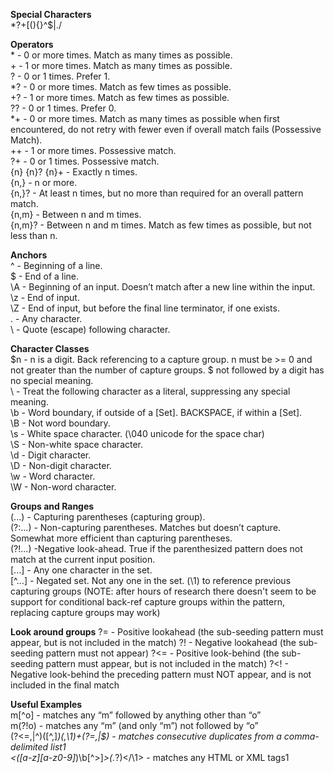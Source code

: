**Special Characters**   
*?+[(){}^$|\./

**Operators**  
\* - 0 or more times. Match as many times as possible.  
\+ - 1 or more times. Match as many times as possible.  
? - 0 or 1 times. Prefer 1.  
*? - 0 or more times. Match as few times as possible.  
+? - 1 or more times. Match as few times as possible.  
?? - 0 or 1 times. Prefer 0.  
*+ - 0 or more times. Match as many times as possible when first encountered, do not retry with fewer even if overall match fails (Possessive Match).  
++ - 1 or more times. Possessive match.  
?+ - 0 or 1 times. Possessive match.  
{n} {n}? {n}+ - Exactly n times.  
{n,} - n or more.  
{n,}? - At least n times, but no more than required for an overall pattern match.  
{n,m} - Between n and m times.  
{n,m}? - Between n and m times. Match as few times as possible, but not less than n.  

**Anchors**  
^ - Beginning of a line.  
$ - End of a line.  
\A - Beginning of an input. Doesn’t match after a new line within the input.  
\z - End of input.  
\Z - End of input, but before the final line terminator, if one exists.  
. - Any character.  
\ - Quote (escape) following character.  

**Character Classes**  
$n - n is a digit. Back referencing to a capture group. n must be >= 0 and not greater than the number of capture groups. $ not followed by a digit has no special meaning.  
\ - Treat the following character as a literal, suppressing any special meaning.  
\b - Word boundary, if outside of a [Set]. BACKSPACE, if within a [Set].  
\B - Not word boundary.  
\s - White space character. (\\040 unicode for the space char)  
\S - Non-white space character.  
\d - Digit character.  
\D - Non-digit character.  
\w - Word character.  
\W - Non-word character.  

**Groups and Ranges**  
(...) - Capturing parentheses (capturing group).  
(?:...) - Non-capturing parentheses. Matches but doesn’t capture. Somewhat more efficient than capturing parentheses.  
(?!...) -Negative look-ahead. True if the parenthesized pattern does not match at the current input position.  
[...] - Any one character in the set.  
[^...] - Negated set. Not any one in the set.
(\\1) to reference previous capturing groups (NOTE: after hours of research there doesn't seem to be support for conditional back-ref capture groups within the pattern, replacing capture groups may work)

**Look around groups**
?=	 - Positive lookahead  (the sub-seeding pattern must appear, but is not included in the match)
?!  - Negative lookahead (the sub-seeding pattern must not appear)
?<= - Positive look-behind (the sub-seeding pattern must appear, but is not included in the match)
?<! - Negative look-behind the preceding pattern must NOT appear, and is not included in the final match

**Useful Examples**    
m[^o] - matches any “m” followed by anything other than “o”  
m(?!o) - matches any “m” (and only “m”) not followed by “o”  
(?<=,|^)([^,]*)(,\1)+(?=,|$) - matches consecutive duplicates from a comma-delimited list1  
<([a-z][a-z0-9]*)\b[^>]*>(.*?)</\1> - matches any HTML or XML tags1  
